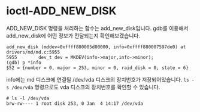 # ioctl-ADD_NEW_DISK


ADD_NEW_DISK 명령을 처리하는 함수는 add_new_disk입니다.
gdb를 이용해서 add_new_disk에 어떤 정보가 전달되는지 확인해보겠습니다.

```
add_new_disk (mddev=0xffff880005d00000, info=0xffff880007597de0) at drivers/md/md.c:5955
5955		dev_t dev = MKDEV(info->major,info->minor);
(gdb) p *info
$52 = {number = 0, major = 253, minor = 0, raid_disk = 0, state = 6}
```
info에는 md 디스크에 연결될 /dev/vda 디스크의 장치번호가 저장되어있습니다. ``ls -s /dev/vda`` 명령으로도 vda 디스크의 장치번호를 확인할 수 있습니다.

```
# ls -l /dev/vda
brw-rw---- 1 root disk 253, 0 Jan  4 14:17 /dev/vda
```




